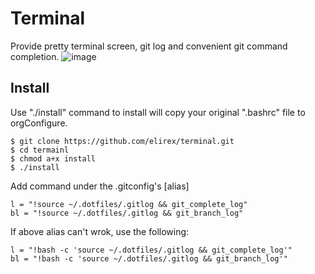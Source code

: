 # Terminal
Provide pretty terminal screen, git log and convenient git command completion.
![image](https://elirex.github.io/repo/terminal/terminal.png)

## Install
Use "./install" command to install will copy your original ".bashrc" file to orgConfigure.
```shellscript
$ git clone https://github.com/elirex/terminal.git
$ cd termainl
$ chmod a+x install
$ ./install
```

Add command under the .gitconfig's [alias]
```
l = "!source ~/.dotfiles/.gitlog && git_complete_log"
bl = "!source ~/.dotfiles/.gitlog && git_branch_log"
```

If above alias can't wrok, use the following:
```
l = "!bash -c 'source ~/.dotfiles/.gitlog && git_complete_log'"
bl = "!bash -c 'source ~/.dotfiles/.gitlog && git_branch_log'"
